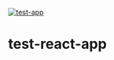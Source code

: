 [![test-app](https://img.shields.io/endpoint?url=https://dashboard.cypress.io/badge/simple/6si1e7/master&style=flat&logo=cypress)](https://dashboard.cypress.io/projects/6si1e7/runs)

# test-react-app
